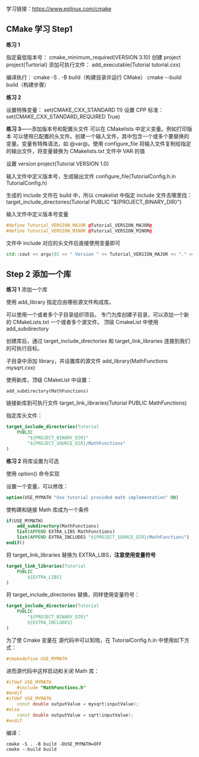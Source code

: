 学习链接：https://www.eglinux.com/cmake
## CMake 学习 Step1
**练习 1**

指定最低版本号：
cmake_minimum_required(VERSION 3.10)
创建 project
project(Turtorial)
添加可执行文件：
add_executable(Tutorial tutorial.cxx)

编译执行：
cmake -S . -B build（构建目录并运行 CMake）
cmake --build build（构建步骤）

**练习 2**

设置特殊变量：
set(CMAKE_CXX_STANDARD 11)
设置 CPP 标准：
set(CMAKE_CXX_STANDARD_REQUIRED True)

**练习 3**——添加版本号和配置头文件
可以在 CMakelists 中定义变量。例如打印版本
可以使用已配置的头文件。创建一个输入文件，其中包含一个或多个要替换的变量。变量有特殊语法，如 @var@。使用 configure_file 将输入文件复制给指定的输出文件，将变量替换为 CMakelists.txt 文件中 VAR 的值

设置 version
project(Tutorial VERSION 1.0)

输入文件中定义版本号，生成输出文件
configure_file(TutorialConfig.h.in TutorialConfig.h)

生成的 include 文件在 build 中，所以 cmakelist 中指定 include 文件去哪里找：
target_include_directories(Tutorial PUBLIC "${PROJECT_BINARY_DIR}")

输入文件中定义版本号变量
```cpp
#define Tutorial_VERSION_MAJOR @Tutorial_VERSION_MAJOR@
#define Tutorial_VERSION_MINOR @Tutorial_VERSION_MINOR@
```

文件中 include 对应的头文件后直接使用变量即可
```cpp
std::cout << argv[0] << " Version " << Tutorial_VERSION_MAJOR << "." << Tutorial_VERSION_MINOR << std::endl;
```

## Step 2 添加一个库

**练习 1** 添加一个库

使用 add_library 指定应由哪些源文件构成库。

可以使用一个或者多个子目录组织项目。
专门为库创建子目录，可以添加一个新的 CMakeLists.txt 一个或者多个源文件。
顶级 CmakeList 中使用 add_subdirectory

创建库后，通过 target_include_directories 和 target_link_libraries 连接到我们的可执行目标。

子目录中添加 library，并设置库的源文件
add_library(MathFunctions mysqrt.cxx)

使用新库，顶级 CMakeList 中设置：
```
add_subdirectory(MathFunctions)
```

链接新库到可执行文件
target_link_libraries(Tutorial PUBLIC MathFunctions)

指定库头文件：
```cmake
target_include_directories(Tutorial
    PUBLIC
        "${PROJECT_BINARY_DIR}"
        "${PROJECT_SOURCE_DIR}/MathFunctions"
)
```

**练习 2** 将库设置为可选

使用 option() 命令实现

设置一个变量，可以修改：
```cmake
option(USE_MYMATH "Use tutorial provided math implementation" ON)
```

使构建和链接 Math 库成为一个条件
```cmake
if(USE_MYMATH) 
	add_subdirectory(MathFunctions) 
	list(APPEND EXTRA_LIBS MathFunctions) 
	list(APPEND EXTRA_INCLUDES "${PROJECT_SOURCE_DIR}/MathFunctions") 
endif()
```

将 target_link_libraries 替换为 EXTRA_LIBS，**注意使用变量符号**
```cmake
target_link_libraries(Tutorial
    PUBLIC
        ${EXTRA_LIBS}
)
```

将 target_include_directories 替换，同样使用变量符号：
```cmake
target_include_directories(Tutorial
    PUBLIC
        "${PROJECT_BINARY_DIR}"
        ${EXTRA_INCLUDES}
)
```

为了使 Cmake 变量在 源代码中可以知晓，在 TutorialConfig.h.in 中使用如下方式：
```cpp
#cmakedefine USE_MYMATH
```

进而源代码中这样启动和关闭 Math 库：
```cpp
#ifdef USE_MYMATH
    #include "MathFunctions.h"
#endif
#ifdef USE_MYMATH
    const double outputValue = mysqrt(inputValue);
#else
    const double outputValue = sqrt(inputValue);
#endif
```

编译：
```shell
cmake -S . -B build -DUSE_MYMATH=OFF
cmake --build build
```

<!-- # CMake 工程实践指南


本仓库是我(公众号：Eglinux)为了配合出 CMake 视频教程而建立的仓库，旨在记录一些 CMake 的基础知识以及视频教程中用到的例子。

CMake 学习交流群（如果二维码失效，请加我微信：eglinuxer，备注：CMake学习）：

<img src="./doc/picture/wechat.JPG" width="50%" height="50%">

## 0. 声明
本人知识有限，其中难免有不足之处。如果你发现什么地方有问题，欢迎指正，欢迎提 pull request。

本教程使用当前最新的 CMake 版本（VERSION 3.26.3）进行讲解，如果视频更新的过程中 CMake 更新了，那我也会同步使用最新的版本进行讲解。

课程对应的文档已全面转向我的个人网站，大家可以访问 https://www.eglinux.com/cmake/ 阅读文字版本教程。

---
以下目录内容会暂停一段时间，后续更新到 https://www.eglinux.com/cmake/。

## 1. 课程计划

### **第一部分：如何构建简单的可执行文件和库文件，这部分内容足以让你快速入门 CMake**
- [第 000 讲：工欲善其事必先利其器：CMake 最佳安装方法](./doc/000_how_to_install_cmake.md)
- [第 001 讲：使用 GitHub+ vscode + CMake 快速搭建一个 CMake 管理的项目仓库](./doc/001_github+vscode+cmake_to_build_a_repo.md)
- [第 002 讲：让 CMake 管理的项目真正工作起来：vscode + CMake 调试 C/C++ 项目](./doc/002_vscode+cmake_to_debug.md)
- [第 003 讲：CMake Targets 入门：CMake 如何构建简单的 Target](./doc/003_cmake_target_basic.md)

<font color="#dddd00">第一部分视频已全部更新，大家可以前往 [B站](https://www.bilibili.com/video/BV1vL41117xz/?spm_id_from=333.788&vd_source=70001201af6c9b750ff79c4703a168a6) 进行学习。</font> 

### **第二部分：全面介绍 CMake 的基础知识，为在大型项目中使 CMake 发挥最大的价值打下坚实的基础**
<font color="#dddd00">从第二部分开始，如果和平台无关的用法，我只会在一个平台演示，如果和平台相关的用法则会到用法支持的平台进行演示。</font> 

- [第 004 讲：CMake 变量之普通变量](./doc/004_cmake_var_basic.md)
- [第 005 讲：CMake 变量之环境变量](./doc/005_cmake_var_env.md)
- [第 006 讲：CMake 变量之缓存变量](./doc/006_cmake_var_cache.md)
- [第 007 讲：CMake 变量之作用域](./doc/007_cmake_var_scope.md)
- [第 008 讲：CMake 变量总结](./doc/008_cmake_var_summarize.md)
- [第 009 讲：CMake 字符串](./doc/009_cmake_string.md)
- [第 010 讲：CMake 列表](./doc/010_cmake_list.md)
- [第 011 讲：CMake 数学计算操作](./doc/011_cmake_math.md)
- [第 012 讲：CMake 流程控制之 if() 命令](./doc/012_cmake_if.md)
- [第 013 讲：CMake 流程控制之 for 循环](./doc/013_cmake_foreach.md)
- [第 014 讲：CMake 流程控制之 while 循环](./doc/014_cmake_while.md)
- [第 015 讲：CMake 流程控制之跳出循环和继续下一次循环](./doc/015_cmake_break_continue.md)
- [第 016 讲：如何使用子目录](./doc/016_cmake_add_subdirectory.md)
- [第 017 讲：子目录相关的作用域详解](./doc/017_scope_for_subdirectory.md)
- [第 018 讲：子目录中定义 project](./doc/018_project_for_subdirectory.md)
- [第 019 讲：CMake 命令之 include](./doc/019_cmake_include.md)
- [第 020 讲：项目相关的变量详解](./doc/020_project_relative_variables.md)
- [第 021 讲：CMake 提前结束处理命令：return](./doc/021_cmake_return.md)
- [第 022 讲：CMake 函数和宏基础](./doc/022_the_basics_of_functions_and_macros.md)
- [第 023 讲：CMake 函数和宏的参数处理基础](./doc/023_argument_handling_essentials.md)
- [第 024 讲：CMake 函数和宏之关键字参数](./doc/024_keyword_arguments.md)
- [第 025 讲：函数和宏返回值详解](./doc/025_functions_andmacros_returning_values.md)
- [第 026 讲：CMake 命令覆盖详解](./doc/026_overriding_commands.md)
- [第 027 讲：函数相关的特殊变量](./doc/027_special_variables_for_functions.md)
- [第 028 讲：复用 CMake 代码的其他方法](./doc/028_othrer_ways_of_invoking_cmake_code.md)
- [第 029 讲：CMake 处理参数时的一些问题说明](./doc/029_problems_with_argument_handling.md)
- [第 030 讲：CMake 属性通用命令](./doc/030_cmake_general_property_cmd.md)
- [第 031 讲：CMake 全局属性](./doc/031_cmake_global_property.md)
- [第 032 讲：目录属性](./doc/032_cmake_directory_property.md)
- [第 033 讲：Target 属性](./doc/033_cmake_target_property.md)
- [第 034 讲：源文件属性](./doc/034_cmake_source_property.md)
- [第 035 讲：CMake 其他属性](./doc/035_cmake_other_property.md)
- 
- 努力更新中...

### **第三部分：深入 CMake，探讨 CMake 精髓**
- 待更新
### **第四部分：CMake 工程实践，你要的这里都有**
- 待更新
### **第五部分：CMake 管理的开源项目带读，TA 有，我也要有**
- 待更新
### **第六部分：CMake 项目模板**
- 待更新
## 2. 如何学习

后续课程更新提醒，答疑等都会在知识星球上进行。为什么选择知识星球，因为知识星球是一个很好的可以将问答沉淀记录下来的地方。这样同样的问题，如果其他人遇到就不用再次提问了。

<img src="./doc/picture/zhishixingqiu.jpeg" width="100%" height="100%">

答疑：优先解答付费用户的疑问，当然免费用户的疑问我也会全部解答的，只是同一时间，如果有付费用户也在问问题，我将优先解答付费用户的问题。

## 3. 其他

其他未尽事宜，待后续补充。 -->